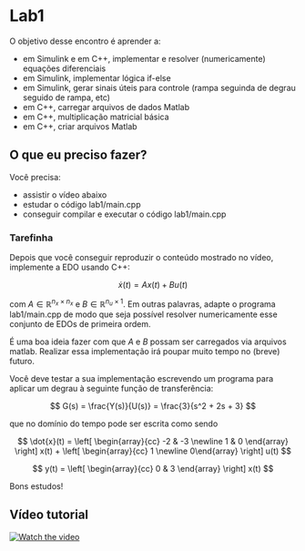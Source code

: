 
# Lab1

O objetivo desse encontro é aprender a:

- em Simulink e em C++, implementar e resolver (numericamente) equações diferenciais
- em Simulink, implementar lógica if-else
- em Simulink, gerar sinais úteis para controle (rampa seguinda de degrau seguido de rampa, etc)
- em C++, carregar arquivos de dados Matlab
- em C++, multiplicação matricial básica
- em C++, criar arquivos Matlab

## O que eu preciso fazer?

Você precisa:

- assistir o vídeo abaixo
- estudar o código lab1/main.cpp
- conseguir compilar e executar o código lab1/main.cpp

### Tarefinha

Depois que você conseguir reproduzir o conteúdo mostrado no vídeo, implemente a EDO usando C++:

$$\dot{x}(t) = A x(t) + B u(t)$$

com $A \in \mathbb{R}^{n_x \times n_x}$ e $B \in \mathbb{R}^{n_u \times 1}$. Em outras palavras, adapte o programa lab1/main.cpp de modo que seja possível resolver numericamente esse conjunto de EDOs de primeira ordem.

É uma boa ideia fazer com que $A$ e $B$ possam ser carregados via arquivos matlab. Realizar essa implementação irá poupar muito tempo no (breve) futuro.

Você deve testar a sua implementação escrevendo um programa para aplicar um degrau à seguinte função de transferência:

$$ G(s) = \frac{Y(s)}{U(s)} = \frac{3}{s^2 + 2s + 3} $$

que no domínio do tempo pode ser escrita como sendo

$$ \dot{x}(t) = \left[ \begin{array}{cc} -2 & -3 \newline 1 & 0 \end{array} \right] x(t) + \left[ \begin{array}{cc} 1 \newline 0\end{array} \right] u(t) $$

$$ y(t) = \left[ \begin{array}{cc} 0 & 3 \end{array} \right] x(t) $$

Bons estudos!

## Vídeo tutorial

[![Watch the video](https://img.freepik.com/vetores-premium/pagina-de-perfil-do-player-de-video-do-youtube-canal-do-blogger-modelo-de-interface-do-usuario-ux-do-site_73903-324.jpg)](https://youtu.be/z2Qju1A9ORg)

